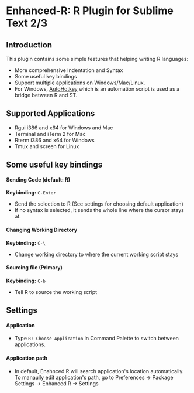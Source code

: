 Enhanced-R: R Plugin for Sublime Text 2/3
=======================================

Introduction
------------
This plugin contains some simple features that helping writing R languages:
* More comprehensive Indentation and Syntax
* Some useful key bindings
* Support multiple applications on Windows/Mac/Linux.
* For Windows, [AutoHotkey](http://www.autohotkey.com) which is an automation script is used
as a bridge between R and ST.

Supported Applications
---------------
* Rgui i386 and x64 for Windows and Mac
* Terminal and iTerm 2 for Mac
* Rterm i386 and x64 for Windows
* Tmux and screen for Linux

Some useful key bindings
---------------
#### Sending Code (default: R)
**Keybinding:** `C-Enter`

* Send the selection to R (See settings for choosing default application)
* If no syntax is selected, it sends the whole line where the cursor stays at.

#### Changing Working Directory
**Keybinding:** `C-\`

* Change working directory to where the current working script stays

####  Sourcing file (Primary)
**Keybinding:** `C-b`

* Tell R to source the working script

Settings
---------
#### Application

* Type ``R: Choose Application`` in Command Palette to switch between applications.

#### Application path

* In default, Enahnced R will search application's location automatically. To manaully edit application's path, go to
Preferences -> Package Settings -> Enhanced R -> Settings
